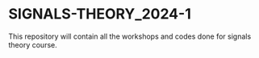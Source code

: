 # SIGNALS-THEORY_2024-1
This repository will contain all the workshops and codes done for signals theory course.
